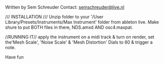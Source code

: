 Written by Sem Schreuder
Contact: semschreuder@live.nl


/// INSTALLATION /// 
Unzip folder to your '/User Library/Presets/Instruments/Max Instrument' folder from ableton live. 
Make shure to put BOTH files in there, NDS.amxd AND osc4.maxpat.

//RUNNING IT//
apply the instrument on a midi track & turn on render, 
set the'Mesh Scale', 'Noise Scale' & 'Mesh Distortion' Dials to 60 & trigger a note.

Have fun




